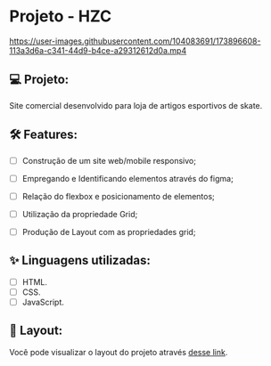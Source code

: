# Projeto - HZC


https://user-images.githubusercontent.com/104083691/173896608-113a3d6a-c341-44d9-b4ce-a29312612d0a.mp4

## 💻 Projeto:

Site comercial desenvolvido para loja de artigos esportivos de skate.

## :hammer_and_wrench: Features:

-   [ ] Construção de um site web/mobile responsivo;
-   [ ] Empregando e Identificando elementos através do figma;
-   [ ] Relação do flexbox e posicionamento de elementos;
-   [ ] Utilização da propriedade Grid;
-   [ ] Produção de Layout com as propriedades grid;


## ✨ Linguagens utilizadas:

-   [ ] HTML.
-   [ ] CSS.
-   [ ] JavaScript.

## 🔖 Layout:

Você pode visualizar o layout do projeto através [desse link](#).
